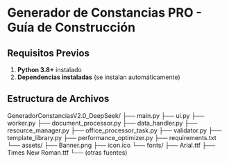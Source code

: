 
# Generador de Constancias PRO - Guía de Construcción

## Requisitos Previos

1. **Python 3.8+** instalado
2. **Dependencias instaladas** (se instalan automáticamente)

## Estructura de Archivos
GeneradorConstanciasV2.0_DeepSeek/
├── main.py
├── ui.py
├── worker.py
├── document_processor.py
├── data_handler.py
├── resource_manager.py
├── office_processor_task.py
├── validator.py
├── template_library.py
├── performance_optimizer.py
├── requirements.txt
└── assets/
    ├── Banner.png
    ├── icon.ico
    └── fonts/
        ├── Arial.ttf
        ├── Times New Roman.ttf
        └── (otras fuentes)
